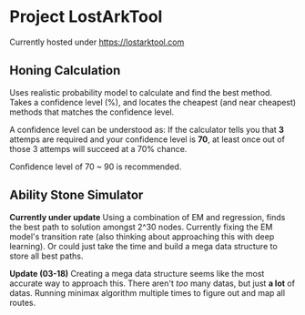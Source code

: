 # Project LostArkTool

Currently hosted under https://lostarktool.com

## Honing Calculation

Uses realistic probability model to calculate and find the best method.
Takes a confidence level (%), and locates the cheapest (and near cheapest) 
methods that matches the confidence level.

A confidence level can be understood as:
If the calculator tells you that **3** attemps are required and your confidence level is **70**,
at least once out of those 3 attemps will succeed at a 70% chance.

Confidence level of 70 ~ 90 is recommended.

## Ability Stone Simulator

**Currently under update**
Using a combination of EM and regression, finds the best path to solution amongst 2^30 nodes.
Currently fixing the EM model's transition rate (also thinking about approaching this with deep learning).
Or could just take the time and build a mega data structure to store all best paths.

**Update (03-18)**
Creating a mega data structure seems like the most accurate way to approach this.
There aren't *too* many datas, but just **a lot** of datas.
Running minimax algorithm multiple times to figure out and map all routes.
